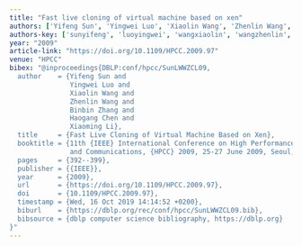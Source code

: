 ```yaml
---
title: "Fast live cloning of virtual machine based on xen"
authors: ['Yifeng Sun', 'Yingwei Luo', 'Xiaolin Wang', 'Zhenlin Wang', 'Binbin Zhang', 'Haogang Chen 0002', 'Xiaoming Li']
authors-key: ['sunyifeng', 'luoyingwei', 'wangxiaolin', 'wangzhenlin', 'zhangbinbin', 'chenhaogang', 'lixiaoming']
year: "2009"
article-link: "https://doi.org/10.1109/HPCC.2009.97"
venue: "HPCC"
bibex: "@inproceedings{DBLP:conf/hpcc/SunLWWZCL09,
  author    = {Yifeng Sun and
               Yingwei Luo and
               Xiaolin Wang and
               Zhenlin Wang and
               Binbin Zhang and
               Haogang Chen and
               Xiaoming Li},
  title     = {Fast Live Cloning of Virtual Machine Based on Xen},
  booktitle = {11th {IEEE} International Conference on High Performance Computing
               and Communications, {HPCC} 2009, 25-27 June 2009, Seoul, Korea},
  pages     = {392--399},
  publisher = {{IEEE}},
  year      = {2009},
  url       = {https://doi.org/10.1109/HPCC.2009.97},
  doi       = {10.1109/HPCC.2009.97},
  timestamp = {Wed, 16 Oct 2019 14:14:52 +0200},
  biburl    = {https://dblp.org/rec/conf/hpcc/SunLWWZCL09.bib},
  bibsource = {dblp computer science bibliography, https://dblp.org}
}"
---
```

